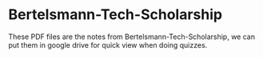 # Bertelsmann-Tech-Scholarship

These PDF files are the notes from Bertelsmann-Tech-Scholarship, we can put them in google drive for quick view when doing quizzes.
